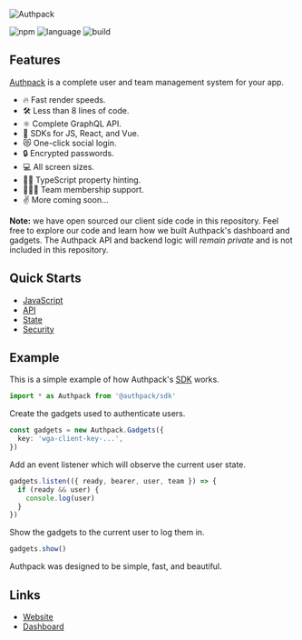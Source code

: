 ![Authpack](https://raw.githubusercontent.com/jackrobertscott/authpack/master/docs/assets/banner.png)

![npm](https://img.shields.io/npm/v/@authpack/sdk) ![language](https://img.shields.io/badge/language-typescript-blue) ![build](https://img.shields.io/badge/build-passing-green)

## Features

[Authpack](https://authpack.io) is a complete user and team management system for your app.

- 🔥 Fast render speeds.
- 🛠 Less than 8 lines of code.
- ⚛️ Complete GraphQL API.
- 🎉 SDKs for JS, React, and Vue.
- 😻 One-click social login.
- 🔒 Encrypted passwords.
- 💻 All screen sizes.
- 👨‍💻 TypeScript property hinting.
- 👩‍👧‍👦 Team membership support.
- ✌️ More coming soon...

**Note:** we have open sourced our client side code in this repository. Feel free to explore our code and learn how we built Authpack's dashboard and gadgets. The Authpack API and backend logic will *remain private* and is not included in this repository.

## Quick Starts

- [JavaScript](https://github.com/jackrobertscott/authpack/blob/master/docs/quick/sdk.md)
- [API](https://github.com/jackrobertscott/authpack/blob/master/docs/quick/api.md)
- [State](https://github.com/jackrobertscott/authpack/blob/master/docs/quick/state.md)
- [Security](https://github.com/jackrobertscott/authpack/blob/master/docs/quick/security.md)

## Example

This is a simple example of how Authpack's [SDK](https://github.com/jackrobertscott/authpack/blob/master/docs/quick/sdk.md) works.

```ts
import * as Authpack from '@authpack/sdk'
```

Create the gadgets used to authenticate users.

```ts
const gadgets = new Authpack.Gadgets({
  key: 'wga-client-key-...',
})
```

Add an event listener which will observe the current user state.

```ts
gadgets.listen(({ ready, bearer, user, team }) => {
  if (ready && user) {
    console.log(user)
  }
})
```

Show the gadgets to the current user to log them in.

```ts
gadgets.show()
```

Authpack was designed to be simple, fast, and beautiful.

## Links

- [Website](https://authpack.io)
- [Dashboard](https://v1.authpack.io)